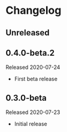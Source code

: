 # Changelog

## Unreleased


## 0.4.0-beta.2

Released 2020-07-24

* First beta release

## 0.3.0-beta

Released 2020-07-23

* Initial release
